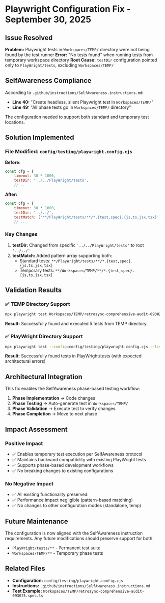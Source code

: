 # Playwright Configuration Fix - September 30, 2025

## Issue Resolved
**Problem:** Playwright tests in `Workspaces/TEMP/` directory were not being found by the test runner
**Error:** "No tests found" when running tests from temporary workspace directory
**Root Cause:** `testDir` configuration pointed only to `PlayWright/tests`, excluding `Workspaces/TEMP/`

## SelfAwareness Compliance
According to `.github/instructions/SelfAwareness.instructions.md`:
- **Line 40:** "Create headless, silent Playwright test in `Workspaces/TEMP/`"
- **Line 49:** "All phase tests go in `Workspaces/TEMP/` directory"

The configuration needed to support both standard and temporary test locations.

## Solution Implemented

### File Modified: `config/testing/playwright.config.cjs`

**Before:**
```javascript
const cfg = {
    timeout: 30 * 1000,
    testDir: '../../PlayWright/tests',
    // ...
```

**After:**
```javascript
const cfg = {
    timeout: 30 * 1000,
    testDir: '../../',
    testMatch: ['**/PlayWright/tests/**/*.{test,spec}.{js,ts,jsx,tsx}', '**/Workspaces/TEMP/**/*.{test,spec}.{js,ts,jsx,tsx}'],
    // ...
```

### Key Changes
1. **testDir:** Changed from specific `'../../PlayWright/tests'` to root `'../../'`
2. **testMatch:** Added pattern array supporting both:
   - Standard tests: `**/PlayWright/tests/**/*.{test,spec}.{js,ts,jsx,tsx}`
   - Temporary tests: `**/Workspaces/TEMP/**/*.{test,spec}.{js,ts,jsx,tsx}`

## Validation Results

### ✅ TEMP Directory Support
```bash
npx playwright test Workspaces/TEMP/retrosync-comprehensive-audit-093025.spec.ts --config=config/testing/playwright.config.cjs
```
**Result:** Successfully found and executed 5 tests from TEMP directory

### ✅ PlayWright Directory Support  
```bash
npx playwright test --config=config/testing/playwright.config.cjs --list
```
**Result:** Successfully found tests in PlayWright/tests (with expected architectural errors)

## Architectural Integration

This fix enables the SelfAwareness phase-based testing workflow:
1. **Phase Implementation** → Code changes
2. **Phase Testing** → Auto-generate test in `Workspaces/TEMP/`  
3. **Phase Validation** → Execute test to verify changes
4. **Phase Completion** → Move to next phase

## Impact Assessment

### Positive Impact
- ✅ Enables temporary test execution per SelfAwareness protocol
- ✅ Maintains backward compatibility with existing PlayWright tests
- ✅ Supports phase-based development workflows
- ✅ No breaking changes to existing configurations

### No Negative Impact
- ✅ All existing functionality preserved
- ✅ Performance impact negligible (pattern-based matching)
- ✅ No changes to other configuration modes (standalone, temp)

## Future Maintenance

The configuration is now aligned with the SelfAwareness instruction requirements. Any future modifications should preserve support for both:
- `PlayWright/tests/**` - Permanent test suite
- `Workspaces/TEMP/**` - Temporary phase tests

## Related Files
- **Configuration:** `config/testing/playwright.config.cjs` 
- **Instructions:** `.github/instructions/SelfAwareness.instructions.md`
- **Test Example:** `Workspaces/TEMP/retrosync-comprehensive-audit-093025.spec.ts`